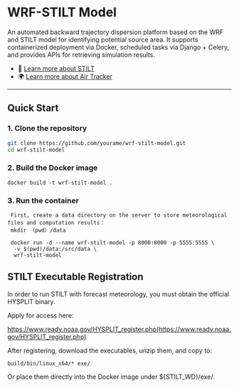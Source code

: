 # WRF-STILT Model

An automated backward trajectory dispersion platform based on the WRF and STILT model for identifying potential source area. It supports containerized deployment via Docker, scheduled tasks via Django + Celery, and provides APIs for retrieving simulation results.

- 📘 [Learn more about STILT](https://uataq.github.io/stilt/#/install)  
- 🌍 [Learn more about Air Tracker](https://globalcleanair.org/air-tracker/map/)

---

## Quick Start

### 1. Clone the repository
```bash
git clone https://github.com/yourame/wrf-stilt-model.git
cd wrf-stilt-model
```
### 2. Build the Docker image
```
docker build -t wrf-stilt-model .
```
### 3. Run the container
```
 First, create a data directory on the server to store meteorological files and computation results：
 mkdir （pwd）/data

 docker run -d --name wrf-stilt-model -p 8000:8000 -p 5555:5555 \
  -v $(pwd)/data:/src/data \
  wrf-stilt-model 

```

## STILT Executable Registration

In order to run STILT with forecast meteorology, you must obtain the official HYSPLIT binary.

Apply for access here:

https://www.ready.noaa.gov/HYSPLIT_register.php(https://www.ready.noaa.gov/HYSPLIT_register.php)

After registering, download the executables, unzip them, and copy to:
```
build/bin/linux_x64/* exe/
```
Or place them directly into the Docker image under ${STILT_WD}/exe/.
